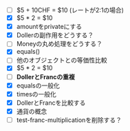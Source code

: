 - [ ] $5 + 10CHF = $10  (レートが2:1の場合)
- [x] $5 * 2 = $10
- [x] amountをprivateにする
- [x] Dollerの副作用をどうする？
- [ ] Moneyの丸め処理をどうする？
- [x] equals()
- [ ] 他のオブジェクトとの等価性比較
- [x] $5 * 2 = $10
- [ ] __DollerとFrancの重複__
- [x] equalsの一般化
- [x] timesの一般化
- [x] DollerとFrancを比較する
- [x] 通貨の概念
- [ ] test-franc-multiplicationを削除する？
